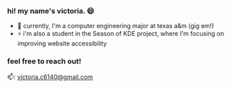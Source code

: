 ### hi! my name's victoria. 😄
- 🌱 currently, I'm a computer engineering major at texas a&m (gig em!)
- ⚡ i'm also a student in the Season of KDE project, where I'm focusing on improving website accessibility

### feel free to reach out!
📫: victoria.c6140@gmail.com



<!--
**victoriaemily/victoriaemily** is a ✨ _special_ ✨ repository because its `README.md` (this file) appears on your GitHub profile.

Here are some ideas to get you started:

-  I’m currently learning ...
- 👯 I’m looking to collaborate on ...

- 💬 Ask me about ...
-  How to reach me: ...
-  Pronouns: ...
-  Fun fact: ...
-->
